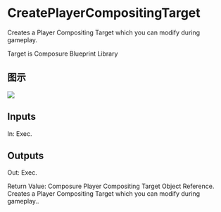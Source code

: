 # CreatePlayerCompositingTarget

Creates a Player Compositing Target which you can modify during gameplay.

Target is Composure Blueprint Library

## 图示

![]($-20221218-18285474.png)

## Inputs

In: Exec.  

## Outputs

Out: Exec.

Return Value: Composure Player Compositing Target Object Reference. Creates a Player Compositing Target which you can modify during gameplay..

